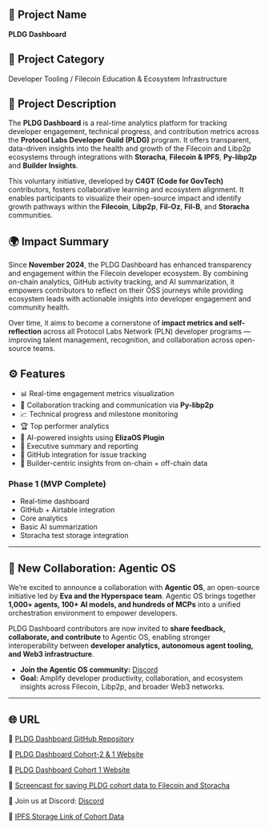 ## 🧭 Project Name  
**PLDG Dashboard**

## 🧩 Project Category  
Developer Tooling / Filecoin Education & Ecosystem Infrastructure

## 🧠 Project Description  
The **PLDG Dashboard** is a real-time analytics platform for tracking developer engagement, technical progress, and contribution metrics across the **Protocol Labs Developer Guild (PLDG)** program. It offers transparent, data-driven insights into the health and growth of the Filecoin and Libp2p ecosystems through integrations with **Storacha**, **Filecoin & IPFS**, **Py-libp2p** and **Builder Insights**.  

This voluntary initiative, developed by **C4GT (Code for GovTech)** contributors, fosters collaborative learning and ecosystem alignment. It enables participants to visualize their open-source impact and identify growth pathways within the **Filecoin**, **Libp2p**, **Fil-Oz**, **Fil-B**, and **Storacha** communities.  

## 🌍 Impact Summary  
Since **November 2024**, the PLDG Dashboard has enhanced transparency and engagement within the Filecoin developer ecosystem. By combining on-chain analytics, GitHub activity tracking, and AI summarization, it empowers contributors to reflect on their OSS journeys while providing ecosystem leads with actionable insights into developer engagement and community health.  

Over time, it aims to become a cornerstone of **impact metrics and self-reflection** across all Protocol Labs Network (PLN) developer programs — improving talent management, recognition, and collaboration across open-source teams.

## ⚙️ Features  
- 📊 Real-time engagement metrics visualization  
- 🤝 Collaboration tracking and communication via **Py-libp2p**  
- 📈 Technical progress and milestone monitoring  
- 🏆 Top performer analytics  
- 🤖 AI-powered insights using **ElizaOS Plugin**  
- 📑 Executive summary and reporting  
- 🔄 GitHub integration for issue tracking  
- 🧠 Builder-centric insights from on-chain + off-chain data  

### **Phase 1 (MVP Complete)**  
- Real-time dashboard  
- GitHub + Airtable integration  
- Core analytics  
- Basic AI summarization  
- Storacha test storage integration

---

## 🤝 New Collaboration: Agentic OS

We’re excited to announce a collaboration with **Agentic OS**, an open-source initiative led by **Eva and the Hyperspace team**. Agentic OS brings together **1,000+ agents, 100+ AI models, and hundreds of MCPs** into a unified orchestration environment to empower developers.

PLDG Dashboard contributors are now invited to **share feedback, collaborate, and contribute** to Agentic OS, enabling stronger interoperability between **developer analytics, autonomous agent tooling, and Web3 infrastructure**.

* **Join the Agentic OS community:** [Discord](https://discord.gg/3fvxzs4E)
* **Goal:** Amplify developer productivity, collaboration, and ecosystem insights across Filecoin, Libp2p, and broader Web3 networks.

---

## 🌐 URL  

🔗 [PLDG Dashboard GitHub Repository](https://github.com/seetadev/pldg-dashboard)

🔗 [PLDG Dashboard Cohort-2 & 1 Website](https://pldg-dashboard-theta.vercel.app/)

🔗 [PLDG Dashboard Cohort 1 Website](https://pldg-dashboard.vercel.app/)

🔗 [Screencast for saving PLDG cohort data to Filecoin and Storacha](https://drive.google.com/file/d/1lUdhCe_Wu_aNgs-57Lhmqy6zDQMadR0a/view?usp=drive_link)

🔗 Join us at Discord: [Discord](https://discord.gg/CaxSQM5a)

🔗 [IPFS Storage Link of Cohort Data](https://bafybeibjszo66ory4ybpet2hz5f67kesxs6anxz6o67wcpmmepwfoaogha.ipfs.w3s.link/)





